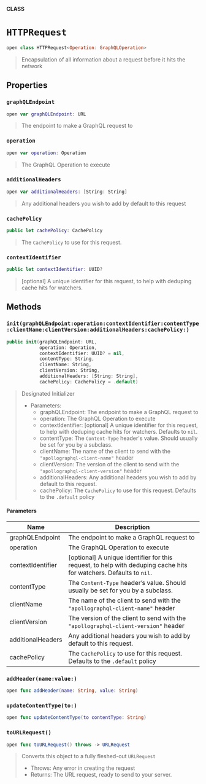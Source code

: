 **CLASS**

# `HTTPRequest`

```swift
open class HTTPRequest<Operation: GraphQLOperation>
```

> Encapsulation of all information about a request before it hits the network

## Properties
### `graphQLEndpoint`

```swift
open var graphQLEndpoint: URL
```

> The endpoint to make a GraphQL request to

### `operation`

```swift
open var operation: Operation
```

> The GraphQL Operation to execute

### `additionalHeaders`

```swift
open var additionalHeaders: [String: String]
```

> Any additional headers you wish to add by default to this request

### `cachePolicy`

```swift
public let cachePolicy: CachePolicy
```

> The `CachePolicy` to use for this request.

### `contextIdentifier`

```swift
public let contextIdentifier: UUID?
```

> [optional] A unique identifier for this request, to help with deduping cache hits for watchers.

## Methods
### `init(graphQLEndpoint:operation:contextIdentifier:contentType:clientName:clientVersion:additionalHeaders:cachePolicy:)`

```swift
public init(graphQLEndpoint: URL,
            operation: Operation,
            contextIdentifier: UUID? = nil,
            contentType: String,
            clientName: String,
            clientVersion: String,
            additionalHeaders: [String: String],
            cachePolicy: CachePolicy = .default)
```

> Designated Initializer
>
> - Parameters:
>   - graphQLEndpoint: The endpoint to make a GraphQL request to
>   - operation: The GraphQL Operation to execute
>   - contextIdentifier:  [optional] A unique identifier for this request, to help with deduping cache hits for watchers. Defaults to `nil`.
>   - contentType: The `Content-Type` header's value. Should usually be set for you by a subclass.
>   - clientName: The name of the client to send with the `"apollographql-client-name"` header
>   - clientVersion:  The version of the client to send with the `"apollographql-client-version"` header
>   - additionalHeaders: Any additional headers you wish to add by default to this request.
>   - cachePolicy: The `CachePolicy` to use for this request. Defaults to the `.default` policy

#### Parameters

| Name | Description |
| ---- | ----------- |
| graphQLEndpoint | The endpoint to make a GraphQL request to |
| operation | The GraphQL Operation to execute |
| contextIdentifier | [optional] A unique identifier for this request, to help with deduping cache hits for watchers. Defaults to `nil`. |
| contentType | The `Content-Type` header’s value. Should usually be set for you by a subclass. |
| clientName | The name of the client to send with the `"apollographql-client-name"` header |
| clientVersion | The version of the client to send with the `"apollographql-client-version"` header |
| additionalHeaders | Any additional headers you wish to add by default to this request. |
| cachePolicy | The `CachePolicy` to use for this request. Defaults to the `.default` policy |

### `addHeader(name:value:)`

```swift
open func addHeader(name: String, value: String)
```

### `updateContentType(to:)`

```swift
open func updateContentType(to contentType: String)
```

### `toURLRequest()`

```swift
open func toURLRequest() throws -> URLRequest
```

> Converts this object to a fully fleshed-out `URLRequest`
>
> - Throws: Any error in creating the request
> - Returns: The URL request, ready to send to your server.
